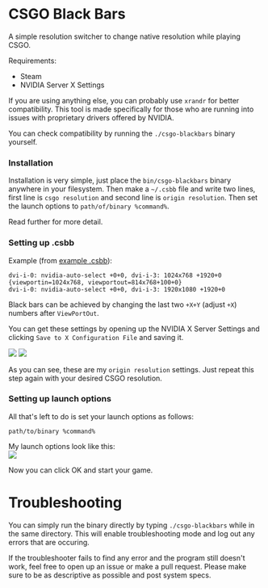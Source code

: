 # CSGO Black Bars

A simple resolution switcher to change native resolution while playing CSGO.

Requirements:
- Steam
- NVIDIA Server X Settings

If you are using anything else, you can probably use `xrandr` for better compatibility. This tool is made specifically for those who are running into issues with proprietary drivers offered by NVIDIA.

You can check compatibility by running the `./csgo-blackbars` binary yourself.

### Installation

Installation is very simple, just place the `bin/csgo-blackbars` binary anywhere in your filesystem. Then make a `~/.csbb` file and write two lines, first line is `csgo resolution` and second line is `origin resolution`. Then set the launch options to `path/of/binary %command%`. 

Read further for more detail.

### Setting up .csbb

Example (from [example .csbb](https://github.com/woat/csgo-blackbars/blob/master/.csbb)):
```
dvi-i-0: nvidia-auto-select +0+0, dvi-i-3: 1024x768 +1920+0 {viewportin=1024x768, viewportout=814x768+100+0}
dvi-i-0: nvidia-auto-select +0+0, dvi-i-3: 1920x1080 +1920+0
```

Black bars can be achieved by changing the last two `+X+Y` (adjust `+X`) numbers after `ViewPortOut`.

You can get these settings by opening up the NVIDIA X Server Settings and clicking `Save to X Configuration File` and saving it. 

![](https://i.imgur.com/IBGgO9b.png)
![](https://i.imgur.com/n3pLqFN.png)

As you can see, these are my `origin resolution` settings. Just repeat this step again with your desired CSGO resolution.

### Setting up launch options

All that's left to do is set your launch options as follows:
```
path/to/binary %command%
```

My launch options look like this:  
![](https://i.imgur.com/hZjyBod.png)

Now you can click OK and start your game.

# Troubleshooting

You can simply run the binary directly by typing `./csgo-blackbars` while in the same directory. This will enable troubleshooting mode and log out any errors that are occuring.

If the troubleshooter fails to find any error and the program still doesn't work, feel free to open up an issue or make a pull request. Please make sure to be as descriptive as possible and post system specs.
